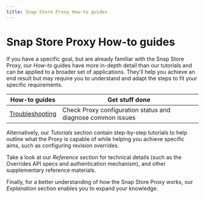 ```yaml
---
title: Snap Store Proxy How-to guides
---
```


# Snap Store Proxy How-to guides

If you have a specific goal, but are already familiar with the Snap Store Proxy,
our *How-to* guides have more in-depth detail than our tutorials and can be applied to
a broader set of applications. They’ll help you achieve an end result but may require
you to understand and adapt the steps to fit your specific requirements.

| **How-to guides**             | Get stuff done                                              |
|-------------------------------|-------------------------------------------------------------|
| [Troubleshooting](trouble.md) | Check Proxy configuration status and diagnose common issues |

Alternatively, our *Tutorials* section contain step-by-step tutorials to help outline
what the Proxy is capable of while helping you achieve specific aims,
such as configuring revision overrides.

Take a look at our *Reference* section for technical details (such as the Overrides API
specs and authentication mechanism), and other supplementary reference materials.

Finally, for a better understanding of how the Snap Store Proxy works, our *Explanation*
section enables you to expand your knowledge.
